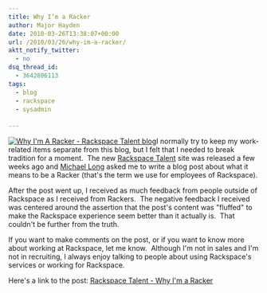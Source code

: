 ```yaml
---
title: Why I’m a Racker
author: Major Hayden
date: 2010-03-26T13:38:07+00:00
url: /2010/03/26/why-im-a-racker/
aktt_notify_twitter:
  - no
dsq_thread_id:
  - 3642806113
tags:
  - blog
  - rackspace
  - sysadmin

---
```

[<img class="alignright size-medium wp-image-1346" title="Why I'm A Racker - Rackspace Talent blog" src="/wp-content/uploads/2010/03/whyimaracker-rackspacetalent-300x213.jpg" alt="Why I'm A Racker - Rackspace Talent blog" width="300" height="213" srcset="/wp-content/uploads/2010/03/whyimaracker-rackspacetalent-300x213.jpg 300w, /wp-content/uploads/2010/03/whyimaracker-rackspacetalent.jpg 508w" sizes="(max-width: 300px) 100vw, 300px" />][1]I normally try to keep my work-related items separate from this blog, but I felt that I needed to break tradition for a moment.  The new [Rackspace Talent][2] site was released a few weeks ago and [Michael Long][3] asked me to write a blog post about what it means to be a Racker (that's the term we use for employees of Rackspace).

After the post went up, I received as much feedback from people outside of Rackspace as I received from Rackers.  The negative feedback I received was centered around the assertion that the post's content was "fluffed" to make the Rackspace experience seem better than it actually is.  That couldn't be further from the truth.

If you want to make comments on the post, or if you want to know more about working at Rackspace, let me know.  Although I'm not in sales and I'm not in recruiting, I always enjoy talking to people about using Rackspace's services or working for Rackspace.

Here's a link to the post: [Rackspace Talent - Why I'm a Racker][4]

 [1]: http://rackblogs.com/talent/rackers/why-im-a-racker/
 [2]: http://www.rackertalent.com/ "Rackspace Talent site"
 [3]: http://twitter.com/theredrecruiter "Twitter: theredrecruiter"
 [4]: http://www.rackertalent.com/rackers/why-im-a-racker/ "Why I'm A Racker - Major Hayden"
